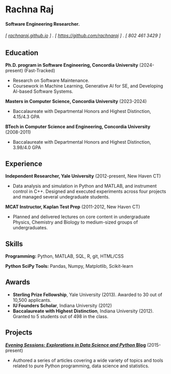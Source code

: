 Rachna Raj
======

#### Software Engineering Researcher. 
###### [ [rachnaraj.github.io](http://rachnaraj.github.io) ] . [ https://github.com/rachnaraj ] . [ 802 461 3429 ]


Education
---------
**Ph.D. program in Software Engineering, Concordia University** (2024-present) (Fast-Tracked)

- Research on Software Maintenance. 
- Coursework in Machine Learning, Generative AI for SE, and Developing AI-based Software Systems.

**Masters in Computer Science, Concordia University** (2023-2024)

- Baccalaureate with Departmental Honors and Highest Distinction, 4.15/4.3 GPA

**BTech in Computer Science and Engineering, Concordia University** (2008-2011)

- Baccalaureate with Departmental Honors and Highest Distinction, 3.98/4.0 GPA

Experience
---------
**Independent Researcher, Yale University** (2012-present, New Haven CT)

- Data analysis and simulation in Python and MATLAB, and instrument control in C++. Designed and executed experiments across four projects and managed several undegraduate students.

**MCAT Instructor, Kaplan Test Prep** (2011-2012, New Haven CT)

- Planned and delivered lectures on core content in undergraduate Physics, Chemistry and Biology to medium-sized groups of undergraduates.

Skills
------
**Programming:** Python, MATLAB, SQL, R, git, HTML/CSS

**Python SciPy Tools:** Pandas, Numpy, Matplotlib, Scikit-learn

Awards
------
- **Sterling Prize Fellowship**, Yale University (2013). Awarded to 30 out of 10,500 applicants.
- **IU Founders Scholar**, Indiana University (2012)
- **Baccalaureate with Highest Distinction**, Indiana University (2012). Granted to 5 students out of 498 in the class.

Projects
--------
**[*Evening Sessions: Explorations in Data Science and Python* Blog](http://sdsawtelle.github.io/blog/output/index.html)** (2015-present)

- Authored a series of articles covering a wide variety of topics and tools related to pure Python programming, data science and statistics.  
